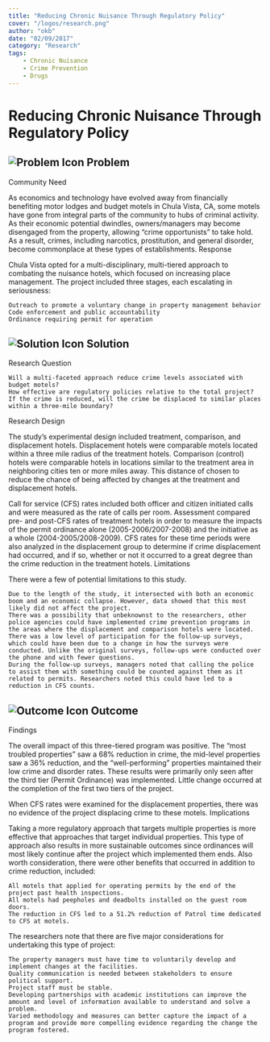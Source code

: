 ```yaml
---
title: "Reducing Chronic Nuisance Through Regulatory Policy"
cover: "/logos/research.png"
author: "okb"
date: "02/09/2017"
category: "Research"
tags:
    - Chronic Nuisance
    - Crime Prevention
    - Drugs
---
```


# Reducing Chronic Nuisance Through Regulatory Policy

## ![Problem Icon](https://github.com/google/material-design-icons/raw/master/alert/1x_web/ic_error_outline_black_48dp.png "Problem") Problem

Community Need

As economics and technology have evolved away from financially benefiting motor lodges and budget motels in Chula Vista, CA, some motels have gone from integral parts of the community to hubs of criminal activity. As their economic potential dwindles, owners/managers may become disengaged from the property, allowing “crime opportunists” to take hold. As a result, crimes, including narcotics, prostitution, and general disorder, become commonplace at these types of establishments.
Response

Chula Vista opted for a multi-disciplinary, multi-tiered approach to combating the nuisance hotels, which focused on increasing place management. The project included three stages, each escalating in seriousness:

    Outreach to promote a voluntary change in property management behavior
    Code enforcement and public accountability
    Ordinance requiring permit for operation


## ![Solution Icon](https://github.com/google/material-design-icons/raw/master/action/1x_web/ic_lightbulb_outline_black_48dp.png "Solution") Solution

Research Question

    Will a multi-faceted approach reduce crime levels associated with budget motels?
    How effective are regulatory policies relative to the total project?
    If the crime is reduced, will the crime be displaced to similar places within a three-mile boundary?

Research Design

The study’s experimental design included treatment, comparison, and displacement hotels. Displacement hotels were comparable motels located within a three mile radius of the treatment hotels. Comparison (control) hotels were comparable hotels in locations similar to the treatment area in neighboring cities ten or more miles away. This distance of chosen to reduce the chance of being affected by changes at the treatment and displacement hotels.

Call for service (CFS) rates included both officer and citizen initiated calls and were measured as the rate of calls per room. Assessment compared pre- and post-CFS rates of treatment hotels in order to measure the impacts of the permit ordinance alone (2005-2006/2007-2008) and the initiative as a whole (2004-2005/2008-2009). CFS rates for these time periods were also analyzed in the displacement group to determine if crime displacement had occurred, and if so, whether or not it occurred to a great degree than the crime reduction in the treatment hotels.
Limitations

There were a few of potential limitations to this study.

    Due to the length of the study, it intersected with both an economic boom and an economic collapse. However, data showed that this most likely did not affect the project.
    There was a possibility that unbeknownst to the researchers, other police agencies could have implemented crime prevention programs in the areas where the displacement and comparison hotels were located.
    There was a low level of participation for the follow-up surveys, which could have been due to a change in how the surveys were conducted. Unlike the original surveys, follow-ups were conducted over the phone and with fewer questions.
    During the follow-up surveys, managers noted that calling the police to assist them with something could be counted against them as it related to permits. Researchers noted this could have led to a reduction in CFS counts.


## ![Outcome Icon](https://github.com/google/material-design-icons/raw/master/action/1x_web/ic_view_list_black_48dp.png "Outcome") Outcome

Findings

The overall impact of this three-tiered program was positive. The “most troubled properties” saw a 68% reduction in crime, the mid-level properties saw a 36% reduction, and the “well-performing” properties maintained their low crime and disorder rates. These results were primarily only seen after the third tier (Permit Ordinance) was implemented. Little change occurred at the completion of the first two tiers of the project.

When CFS rates were examined for the displacement properties, there was no evidence of the project displacing crime to these motels.
Implications

Taking a more regulatory approach that targets multiple properties is more effective that approaches that target individual properties. This type of approach also results in more sustainable outcomes since ordinances will most likely continue after the project which implemented them ends. Also worth consideration, there were other benefits that occurred in addition to crime reduction, included:

    All motels that applied for operating permits by the end of the project past health inspections.
    All motels had peepholes and deadbolts installed on the guest room doors.
    The reduction in CFS led to a 51.2% reduction of Patrol time dedicated to CFS at motels.

The researchers note that there are five major considerations for undertaking this type of project:

    The property managers must have time to voluntarily develop and implement changes at the facilities.
    Quality communication is needed between stakeholders to ensure political support.
    Project staff must be stable.
    Developing partnerships with academic institutions can improve the amount and level of information available to understand and solve a problem.
    Varied methodology and measures can better capture the impact of a program and provide more compelling evidence regarding the change the program fostered.
